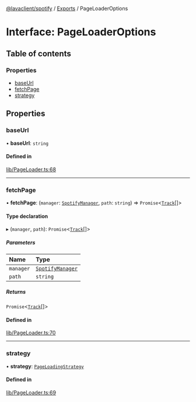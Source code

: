 [@lavaclient/spotify](../README.md) / [Exports](../modules.md) / PageLoaderOptions

# Interface: PageLoaderOptions

## Table of contents

### Properties

- [baseUrl](PageLoaderOptions.md#baseurl)
- [fetchPage](PageLoaderOptions.md#fetchpage)
- [strategy](PageLoaderOptions.md#strategy)

## Properties

### baseUrl

• **baseUrl**: `string`

#### Defined in

[lib/PageLoader.ts:68](https://github.com/lavaclient/plugins/blob/072af81/packages/spotify/src/lib/PageLoader.ts#L68)

___

### fetchPage

• **fetchPage**: (`manager`: [`SpotifyManager`](../classes/SpotifyManager.md), `path`: `string`) => `Promise`<[`Track`](Spotify.Track.md)[]\>

#### Type declaration

▸ (`manager`, `path`): `Promise`<[`Track`](Spotify.Track.md)[]\>

##### Parameters

| Name | Type |
| :------ | :------ |
| `manager` | [`SpotifyManager`](../classes/SpotifyManager.md) |
| `path` | `string` |

##### Returns

`Promise`<[`Track`](Spotify.Track.md)[]\>

#### Defined in

[lib/PageLoader.ts:70](https://github.com/lavaclient/plugins/blob/072af81/packages/spotify/src/lib/PageLoader.ts#L70)

___

### strategy

• **strategy**: [`PageLoadingStrategy`](PageLoadingStrategy.md)

#### Defined in

[lib/PageLoader.ts:69](https://github.com/lavaclient/plugins/blob/072af81/packages/spotify/src/lib/PageLoader.ts#L69)
